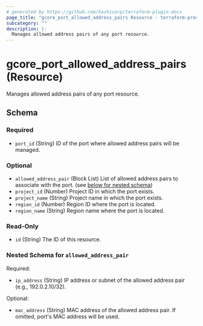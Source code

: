 ```yaml
---
# generated by https://github.com/hashicorp/terraform-plugin-docs
page_title: "gcore_port_allowed_address_pairs Resource - terraform-provider-gcore"
subcategory: ""
description: |-
  Manages allowed address pairs of any port resource.
---
```


# gcore_port_allowed_address_pairs (Resource)

Manages allowed address pairs of any port resource.



<!-- schema generated by tfplugindocs -->
## Schema

### Required

- `port_id` (String) ID of the port where allowed address pairs will be managed.

### Optional

- `allowed_address_pair` (Block List) List of allowed address pairs to associate with the port. (see [below for nested schema](#nestedblock--allowed_address_pair))
- `project_id` (Number) Project ID in which the port exists.
- `project_name` (String) Project name in which the port exists.
- `region_id` (Number) Region ID where the port is located.
- `region_name` (String) Region name where the port is located.

### Read-Only

- `id` (String) The ID of this resource.

<a id="nestedblock--allowed_address_pair"></a>
### Nested Schema for `allowed_address_pair`

Required:

- `ip_address` (String) IP address or subnet of the allowed address pair (e.g., 192.0.2.10/32).

Optional:

- `mac_address` (String) MAC address of the allowed address pair. If omitted, port's MAC address will be used.
